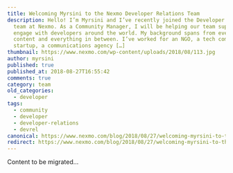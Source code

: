 ```yaml
---
title: Welcoming Myrsini to the Nexmo Developer Relations Team
description: Hello! I’m Myrsini and I’ve recently joined the Developer Relations
  team at Nexmo. As a Community Manager, I will be helping our team support and
  engage with developers around the world. My background spans from events to
  content and everything in between. I’ve worked for an NGO, a tech company, a
  startup, a communications agency […]
thumbnail: https://www.nexmo.com/wp-content/uploads/2018/08/113.jpg
author: myrsini
published: true
published_at: 2018-08-27T16:55:42
comments: true
category: team
old_categories:
  - developer
tags:
  - community
  - developer
  - developer-relations
  - devrel
canonical: https://www.nexmo.com/blog/2018/08/27/welcoming-myrsini-to-the-nexmo-developer-relations-team-dr
redirect: https://www.nexmo.com/blog/2018/08/27/welcoming-myrsini-to-the-nexmo-developer-relations-team-dr
---
```

Content to be migrated...